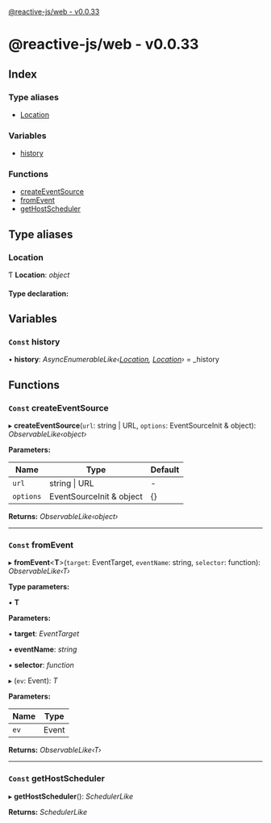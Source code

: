 [@reactive-js/web - v0.0.33](README.md)

# @reactive-js/web - v0.0.33

## Index

### Type aliases

* [Location](README.md#location)

### Variables

* [history](README.md#const-history)

### Functions

* [createEventSource](README.md#const-createeventsource)
* [fromEvent](README.md#const-fromevent)
* [getHostScheduler](README.md#const-gethostscheduler)

## Type aliases

###  Location

Ƭ **Location**: *object*

#### Type declaration:

## Variables

### `Const` history

• **history**: *AsyncEnumerableLike‹[Location](README.md#location), [Location](README.md#location)›* =  _history

## Functions

### `Const` createEventSource

▸ **createEventSource**(`url`: string | URL, `options`: EventSourceInit & object): *ObservableLike‹object›*

**Parameters:**

Name | Type | Default |
------ | ------ | ------ |
`url` | string &#124; URL | - |
`options` | EventSourceInit & object |  {} |

**Returns:** *ObservableLike‹object›*

___

### `Const` fromEvent

▸ **fromEvent**<**T**>(`target`: EventTarget, `eventName`: string, `selector`: function): *ObservableLike‹T›*

**Type parameters:**

▪ **T**

**Parameters:**

▪ **target**: *EventTarget*

▪ **eventName**: *string*

▪ **selector**: *function*

▸ (`ev`: Event): *T*

**Parameters:**

Name | Type |
------ | ------ |
`ev` | Event |

**Returns:** *ObservableLike‹T›*

___

### `Const` getHostScheduler

▸ **getHostScheduler**(): *SchedulerLike*

**Returns:** *SchedulerLike*
